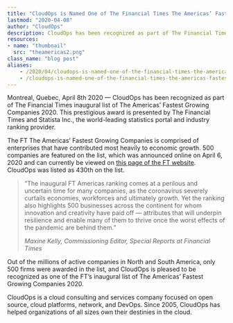 ```yaml
---
title: "CloudOps is Named One of The Financial Times The Americas’ Fastest Growing Companies in 2020"
lastmod: "2020-04-08"
author: "CloudOps"
description: CloudOps has been recognized as part of The Financial Times inaugural list of The Americas’ Fastest Growing Companies 2020.
resources:
- name: "thumbnail"
  src: "theamericas2.png"
class_name: "blog post"
aliases:
    - /2020/04/cloudops-is-named-one-of-the-financial-times-the-americas-fastest-growing-companies-in-2020/
    - /cloudops-is-named-one-of-the-financial-times-the-americas-fastest-growing-companies-in-2020/
---
```


<p>Montreal, Quebec, April 8th 2020 — CloudOps has been recognized as part of The Financial Times inaugural list of The Americas’ Fastest Growing Companies 2020. This prestigious award is presented by The Financial Times and Statista Inc., the world-leading statistics portal and industry ranking provider.</p>

<p>The FT The Americas’ Fastest Growing Companies is comprised of enterprises that have contributed most heavily to economic growth. 500 companies are featured on the list, which was announced online on April 6, 2020 and can currently be viewed on <a href="https://www.ft.com/content/b0a5e02e-7412-11ea-ad98-044200cb277f">this page of the FT website</a>. CloudOps was listed as 430th on the list.</p>

<blockquote class="wp-block-quote"><p>“The inaugural FT Americas ranking comes at a perilous and uncertain time for many companies, as the coronavirus severely curtails economies, workforces and ultimately growth. Yet the ranking also highlights 500 businesses across the continent for whom innovation and creativity have paid off — attributes that will underpin resilience and enable many of them to thrive once the worst effects of the pandemic are behind them.”</p><p><cite>Maxine Kelly, Commissioning Editor, Special Reports at Financial Times</cite></p></blockquote>

<p>Out of the millions of active companies in North and South America, only 500 firms were awarded in the list, and CloudOps is pleased to be recognized as one of the FT’s inaugural list of The Americas’ Fastest Growing Companies 2020.</p>

<p>CloudOps is a cloud consulting and services company focused on open source, cloud platforms, network, and DevOps. Since 2005, CloudOps has helped organizations of all sizes own their destinies in the cloud.</p>